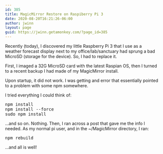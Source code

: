 ```yaml
---
id: 385
title: MagicMirror Restore on Raspiberry Pi 3
date: 2020-08-20T16:21:26-06:00
author: jwinn
layout: page
guid: https://jwinn.getamonkey.com/?page_id=385
---
```

Recently (today), I discovered my little Raspberry Pi 3 that I use as a weather forecast display next to my office/lab/sanctuary had sprung a bad MicroSD (storage for the device). So, I had to replace it.

First, I imaged a 32G MicroSD card with the latest Raspian OS, then I turned to a recent backup I had made of my MagicMirror install.

Upon startup, it did not work. I was getting and error that essentially pointed to a problem with some npm somewhere.

I tried everything I could think of:

<pre class="EnlighterJSRAW" data-enlighter-language="generic" data-enlighter-theme="" data-enlighter-highlight="" data-enlighter-linenumbers="" data-enlighter-lineoffset="" data-enlighter-title="" data-enlighter-group="">npm install
npm install --force
sudo npm install</pre>

&#8230;and so on. Nothing. Then, I ran across a post that gave me the info I needed. As my normal pi user, and in the ~/MagicMirror directory, I ran:

<pre class="EnlighterJSRAW" data-enlighter-language="generic" data-enlighter-theme="" data-enlighter-highlight="" data-enlighter-linenumbers="" data-enlighter-lineoffset="" data-enlighter-title="" data-enlighter-group="">npm rebuild</pre>

&#8230;and all is well!